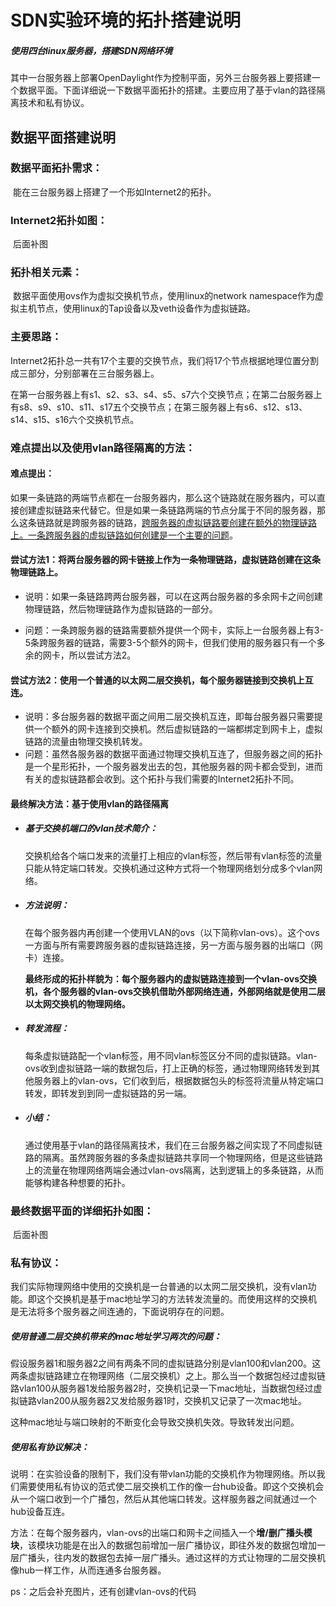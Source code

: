 # SDN实验环境的拓扑搭建说明



##### 使用四台linux服务器，搭建SDN网络环境

其中一台服务器上部署OpenDaylight作为控制平面，另外三台服务器上要搭建一个数据平面。下面详细说一下数据平面拓扑的搭建。主要应用了基于vlan的路径隔离技术和私有协议。



## 数据平面搭建说明



### 数据平面拓扑需求：

​	能在三台服务器上搭建了一个形如Internet2的拓扑。



### Internet2拓扑如图：

​																				后面补图



### 拓扑相关元素：

​	数据平面使用ovs作为虚拟交换机节点，使用linux的network namespace作为虚拟主机节点，使用linux的Tap设备以及veth设备作为虚拟链路。



### 主要思路：

​	Internet2拓扑总一共有17个主要的交换节点，我们将17个节点根据地理位置分割成三部分，分别部署在三台服务器上。

​	在第一台服务器上有s1、s2、s3、s4、s5、s7六个交换节点；在第二台服务器上有s8、s9、s10、s11、s17五个交换节点；在第三服务器上有s6、s12、s13、s14、s15、s16六个交换机节点。



### 难点提出以及使用vlan路径隔离的方法：

####   难点提出：

如果一条链路的两端节点都在一台服务器内，那么这个链路就在服务器内，可以直接创建虚拟链路来代替它。但是如果一条链路两端的节点分属于不同的服务器，那么这条链路就是跨服务器的链路，<u>跨服务器的虚拟链路要创建在额外的物理链路上。一条跨服务器的虚拟链路如何创建是一个主要的问题</u>。

####   尝试方法1：将两台服务器的网卡链接上作为一条物理链路，虚拟链路创建在这条物理链路上。

* 说明：如果一条链路跨两台服务器，可以在这两台服务器的多余网卡之间创建物理链路，然后物理链路作为虚拟链路的一部分。

* 问题：一条跨服务器的链路需要额外提供一个网卡，实际上一台服务器上有3-5条跨服务器的链路，需要3-5个额外的网卡，但我们使用的服务器只有一个多余的网卡，所以尝试方法2。

####   尝试方法2：使用一个普通的以太网二层交换机，每个服务器链接到交换机上互连。

* 说明：多台服务器的数据平面之间用二层交换机互连，即每台服务器只需要提供一个额外的网卡连接到交换机。然后虚拟链路的一端都绑定到网卡上，虚拟链路的流量由物理交换机转发。
* 问题：虽然各服务器的数据平面通过物理交换机互连了，但服务器之间的拓扑是一个星形拓扑，一个服务器发出去的包，其他服务器的网卡都会受到，进而有关的虚拟链路都会收到。这个拓扑与我们需要的Internet2拓扑不同。

####   最终解决方法：基于使用vlan的路径隔离

* ##### 基于交换机端口的vlan技术简介：

  交换机给各个端口发来的流量打上相应的vlan标签，然后带有vlan标签的流量只能从特定端口转发。交换机通过这种方式将一个物理网络划分成多个vlan网络。

* ##### 方法说明：

  在每个服务器内再创建一个使用VLAN的ovs（以下简称vlan-ovs）。这个ovs一方面与所有需要跨服务器的虚拟链路连接，另一方面与服务器的出端口（网卡）连接。

  **最终形成的拓扑样貌为：每个服务器内的虚拟链路连接到一个vlan-ovs交换机，各个服务器的vlan-ovs交换机借助外部网络连通，外部网络就是使用二层以太网交换机的物理网络。**

* ##### 转发流程：

  每条虚拟链路配一个vlan标签，用不同vlan标签区分不同的虚拟链路。vlan-ovs收到虚拟链路一端的数据包后，打上正确的标签，通过物理网络转发到其他服务器上的vlan-ovs，它们收到后，根据数据包头的标签将流量从特定端口转发，即转发到到同一虚拟链路的另一端。

* ##### 小结：

  通过使用基于vlan的路径隔离技术，我们在三台服务器之间实现了不同虚拟链路的隔离。虽然跨服务器的多条虚拟链路共享同一个物理网络，但是这些链路上的流量在物理网络两端会通过vlan-ovs隔离，达到逻辑上的多条链路，从而能够构建各种想要的拓扑。

### 最终数据平面的详细拓扑如图：

​																			后面补图



### 私有协议：

​	我们实际物理网络中使用的交换机是一台普通的以太网二层交换机，没有vlan功能。即这个交换机是基于mac地址学习的方法转发流量的。而使用这样的交换机是无法将多个服务器之间连通的，下面说明存在的问题。

##### 使用普通二层交换机带来的mac地址学习两次的问题：

​	假设服务器1和服务器2之间有两条不同的虚拟链路分别是vlan100和vlan200。这两条虚拟链路建立在物理网络（二层交换机）之上。那么当一个数据包经过虚拟链路vlan100从服务器1发给服务器2时，交换机记录一下mac地址，当数据包经过虚拟链路vlan200从服务器2又发给服务器1时，交换机又记录了一次mac地址。

​	这种mac地址与端口映射的不断变化会导致交换机失效。导致转发出问题。

##### 使用私有协议解决：

​	说明：在实验设备的限制下，我们没有带vlan功能的交换机作为物理网络。所以我们需要使用私有协议的范式使二层交换机工作的像一台hub设备。即这个交换机会从一个端口收到一个广播包，然后从其他端口转发。这样服务器之间就通过一个hub设备互连。

​	方法：在每个服务器内，vlan-ovs的出端口和网卡之间插入一个**增/删广播头模块**，该模块功能是在出入的数据包前增加一层广播协议，即往外发的数据包增加一层广播头，往内发的数据包去掉一层广播头。通过这样的方式让物理的二层交换机像hub一样工作，从而连通多台服务器。	







ps：之后会补充图片，还有创建vlan-ovs的代码